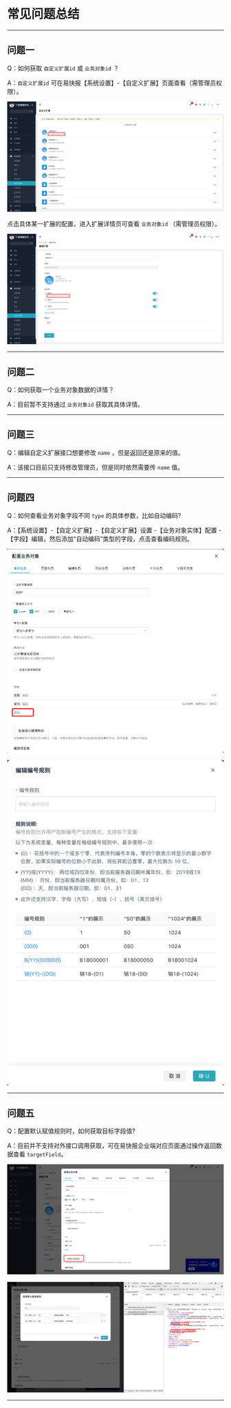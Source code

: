 # 常见问题总结

---
## 问题一

Q：如何获取 `自定义扩展id` 或 `业务对象id` ？

A：`自定义扩展id` 可在易快报【系统设置】-【自定义扩展】页面查看（需管理员权限）。

![平台id](images/平台id.png)

点击具体某一扩展的配置，进入扩展详情页可查看 `业务对象id` （需管理员权限）。

![实体id](images/实体id.png)

---
## 问题二

Q：如何获取一个业务对象数据的详情？

A：目前暂不支持通过 `业务对象id` 获取其具体详情。

---
## 问题三

Q：编辑自定义扩展接口想要修改 `name` ，但是返回还是原来的值。

A：该接口目前只支持修改管理员，但是同时依然需要传 `name` 值。

---
## 问题四

Q：如何查看业务对象字段不同 `type` 的具体参数，比如自动编码?

A：【系统设置】-【自定义扩展】-【自定义扩展】设置 -【业务对象实体】配置 -【字段】编辑，然后添加“自动编码”类型的字段，点击查看编码规则。

![配置业务对象](images/配置业务对象.png)

![编码规则](images/编码规则.png)

---
## 问题五

Q：配置默认赋值规则时，如何获取目标字段值?

A：目前并不支持对外接口调用获取，可在易快报企业端对应页面通过操作返回数据查看 `targetField`。

![赋值规则](images/赋值规则.png)

![赋值规则目标字段](images/赋值规则目标字段.png)

---